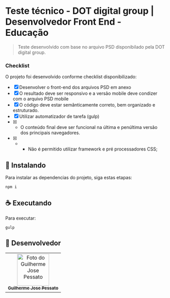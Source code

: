 # Teste técnico - DOT digital group | Desenvolvedor Front End - Educação

> Teste desenvolvido com base no arquivo PSD disponibilado pela DOT digital group.

### Checklist

O projeto foi desenvolvido conforme checklist disponibilizado:

- [x] Desenvolver o front-end dos arquivos PSD em anexo
- [x] O resultado deve ser responsivo e a versão mobile deve condizer com o arquivo PSD mobile
- [x] O código deve estar semânticamente correto, bem organizado e estruturado.
- [x] Utilizar automatizador de tarefa (gulp)
- [x] - O conteúdo final deve ser funcional na última e penúltima versão dos principais navegadores.
- [x] - - Não é permitido utilizar framework e pré processadores CSS;


## 🚀 Instalando

Para instalar as dependencias do projeto, siga estas etapas:

```
npm i
```

## ☕ Executando

Para executar:

```
gulp
```

## 🤝 Desenvolvedor
<table>
  <tr>
    <td align="center">
      <a href="https://github.com/guipessato">
        <img src="https://avatars.githubusercontent.com/u/44441473?s=400&u=265af1283c3c054a5a4a51711b0e05653f8cf21a&v=4" width="100px;" alt="Foto do Guilherme Jose Pessato"/><br>
        <sub>
          <b>Guilherme Jose Pessato</b>
        </sub>
      </a>
    </td>
  </tr>
</table>

